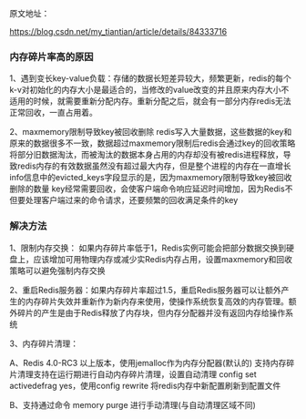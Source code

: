 原文地址：

https://blog.csdn.net/my_tiantian/article/details/84333716

### 内存碎片率高的原因

1、遇到变长key-value负载：存储的数据长短差异较大，频繁更新，redis的每个k-v对初始化的内存大小是最适合的，当修改的value改变的并且原来内存大小不适用的时候，就需要重新分配内存。重新分配之后，就会有一部分内存redis无法正常回收，一直占用着。

2、maxmemory限制导致key被回收删除
redis写入大量数据，这些数据的key和原来的数据很多不一致，数据超过maxmemory限制后redis会通过key的回收策略将部分旧数据淘汰，而被淘汰的数据本身占用的内存却没有被redis进程释放，导致redis内存的有效数据虽然没有超过最大内存，但是整个进程的内存在一直增长
info信息中的evicted_keys字段显示的是，因为maxmemory限制导致key被回收删除的数量
key经常需要回收，会使客户端命令响应延迟时间增加，因为Redis不但要处理客户端过来的命令请求，还要频繁的回收满足条件的key

### 解决方法
1、限制内存交换： 如果内存碎片率低于1，Redis实例可能会把部分数据交换到硬盘上，应该增加可用物理内存或减少实Redis内存占用，设置maxmemory和回收策略可以避免强制内存交换

2、重启Redis服务器：如果内存碎片率超过1.5，重启Redis服务器可以让额外产生的内存碎片失效并重新作为新内存来使用，使操作系统恢复高效的内存管理。额外碎片的产生是由于Redis释放了内存块，但内存分配器并没有返回内存给操作系统

3、内存碎片清理：

A、Redis 4.0-RC3 以上版本，使用jemalloc作为内存分配器(默认的) 支持内存碎片清理支持在运行期进行自动内存碎片清理，设置自动清理 config set activedefrag yes，使用config rewrite 将redis内存中新配置刷新到配置文件

B、支持通过命令 memory purge 进行手动清理(与自动清理区域不同)

